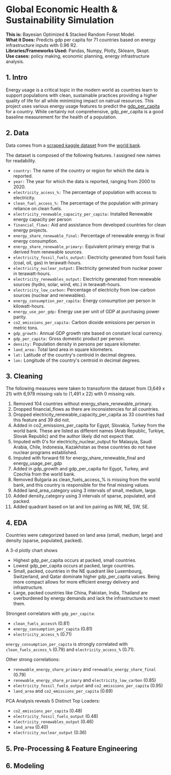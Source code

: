 # Global Economic Health & Sustainability Simulation

**This is:** Bayesian Optimized & Stacked Random Forest Model. <br>
**What it Does:** Predicts gdp per capita for 71 countries based on energy infrastructure inputs with 0.96 R2. <br> 
**Libraries/Frameworks Used:** Pandas, Numpy, Plotly, Sklearn, Skopt. <br> 
**Use cases:** policy making, economic planning, energy infrastructure analysis.    

## 1. Intro

Energy usage is a critical topic in the modern world as countries learn to support populations with clean, sustainable practices providing a higher quality of life for all while minimizing impact on natrual resources. This project uses various energy usage features to predict the [gdp_per_capita](https://www.focus-economics.com/economic-indicator/gdp-per-capita/) for a country. While certainly not comprehensive, gdp_per_capita is a good baseline measurement for the health of a population.

## 2. Data

Data comes from a [scraped kaggle dataset](https://www.kaggle.com/datasets/anshtanwar/global-data-on-sustainable-energy) from the [world bank](https://www.worldbank.org/en/home). 

The dataset is composed of the following features. I assigned new names for readability. 

* `country:` The name of the country or region for which the data is reported.
* `year:` The year for which the data is reported, ranging from 2000 to 2020.
* `electricity_access_%:` The percentage of population with access to electricity.
* `clean_fuel_access_%:` The percentage of the population with primary reliance on clean fuels.
* `electricity_renewable_capacity_per_capita:` Installed Renewable energy capacity per person
* `financial_flows:` Aid and assistance from developed countries for clean energy projects.
* `energy_share_renewable_final:` Percentage of renewable energy in final energy consumption.
* `energy_share_renewable_primary:` Equivalent primary energy that is derived from renewable sources.
* `electricity_fossil_fuels_output:` Electricity generated from fossil fuels (coal, oil, gas) in terawatt-hours.
* `electricity_nuclear_output:` Electricity generated from nuclear power in terawatt-hours.
* `electricity_renewables_output:` Electricity generated from renewable sources (hydro, solar, wind, etc.) in terawatt-hours.
* `electricity_low_carbon:` Percentage of electricity from low-carbon sources (nuclear and renewables).
* `energy_consumption_per_capita:` Energy consumption per person in kilowatt-hours.
* `energy_use_per_gdp:` Energy use per unit of GDP at purchasing power parity.
* `co2_emissions_per_capita:` Carbon dioxide emissions per person in metric tons.
* `gdp_growth:` Annual GDP growth rate based on constant local currency.
* `gdp_per_capita:` Gross domestic product per person.
* `density:` Population density in persons per square kilometer.
* `land_area:` Total land area in square kilometers.
* `lat:` Latitude of the country's centroid in decimal degrees.
* `lon:` Longitude of the country's centroid in decimal degrees.

## 3. Cleaning 

The following measures were taken to transoform the dataset from (3,649 x 21) with 6,978 missing vals to (1,491 x 22) with 0 missing vals. 

1. Removed 104 countries without energy_share_renewable_primary.
2. Dropped financial_flows as there are inconsistencies for all countries.
3. Dropped electricity_renewable_capacity_per_capita as 33 countries had this feature and 39 did not.
4. Added in co2_emissions_per_capita for Egypt, Slovakia, Turkey from the world bank. These are listed as different names (Arab Republic, Turkiye, Slovak Republic) and the author likely did not expect that.
5. Imputed with 0's for electricity_nuclear_output for Malasyia, Saudi Arabia, Chile, Indonesia, Kazakhstan as these countries do not have nuclear programs established.
6. Imputed with forward fill for energy_share_renewable_final and energy_usage_per_gdp
7. Added in gdp_growth and gdp_per_capita for Egypt, Turkey, and Czechia from the world bank.
8. Removed Bulgaria as clean_fuels_access_% is missing from the world bank, and this country is responsible for the final missing values.
9. Added land_area_category using 3 intervals of small, medium, large.
10. Added density_category using 3 intervals of sparse, populated, and packed.
11. Added quadrant based on lat and lon pairing as NW, NE, SW, SE.

## 4. EDA 

Countries were categorized based on land area (small, medium, large) and density (sparse, populated, packed). 

A 3-d plotly chart shows 

* Highest gdp_per_capita occurs at packed, small countries.
* Lowest gdp_per_capita occurs at packed, large countries.
* Small, packed, countries in the NE quadrant like Luxembourg, Switzerland, and Qatar dominate higher gdp_per_capita values. Being more compact allows for more efficient energy delivery and infrastructure.
* Large, packed countries like China, Pakistan, India, Thailand are overburdened by energy demands and lack the infrastructure to meet them.

Strongest correlators with `gdp_per_capita`:

* `clean_fuels_access%` (0.81)
* `energy_consumption_per_capita` (0.81)
* `electricity_access_%` (0.71)

`energy_consumption_per_capita` is strongly correlated with `clean_fuels_access_%` (0.79) and `electricity_access_%` (0.71).

Other strong correlations:

* `renewable_energy_share_primary` and `renewable_energy_share_final` (0.79)
* `renewable_energy_share_primary` and `electricity_low_carbon` (0.85)
* `electricity_fossil_fuels_output` and `co2_emissions_per_capita` (0.95)
* `land_area` and `co2_emissions_per_capita` (0.69)

PCA Analysis reveals 5 Distinct Top Loaders:

* `co2_emissions_per_capita` (0.48)
* `electricity_fossil_fuels_output` (0.48)
* `electricity_renewables_output` (0.46)
* `land_area` (0.40)
* `electricity_nuclear_output` (0.36)

## 5. Pre-Processing & Feature Engineering 

## 6. Modeling 


